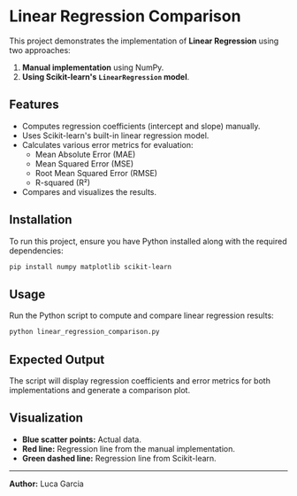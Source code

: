 # Linear Regression Comparison

This project demonstrates the implementation of **Linear Regression** using two approaches:
1. **Manual implementation** using NumPy.
2. **Using Scikit-learn's `LinearRegression` model**.

## Features
- Computes regression coefficients (intercept and slope) manually.
- Uses Scikit-learn's built-in linear regression model.
- Calculates various error metrics for evaluation:
  - Mean Absolute Error (MAE)
  - Mean Squared Error (MSE)
  - Root Mean Squared Error (RMSE)
  - R-squared (R²)
- Compares and visualizes the results.

## Installation
To run this project, ensure you have Python installed along with the required dependencies:

```bash
pip install numpy matplotlib scikit-learn
```

## Usage
Run the Python script to compute and compare linear regression results:

```bash
python linear_regression_comparison.py
```

## Expected Output
The script will display regression coefficients and error metrics for both implementations and generate a comparison plot.

## Visualization
- **Blue scatter points:** Actual data.
- **Red line:** Regression line from the manual implementation.
- **Green dashed line:** Regression line from Scikit-learn.


---
**Author:** Luca Garcia

